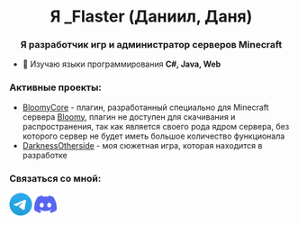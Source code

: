 <h1 align="center"> Я _Flaster (Даниил, Даня) </h1>
<h3 align="center">Я разработчик игр и администратор серверов Minecraft</h3> 

- 📝 Изучаю языки программирования **C#, Java, Web**

### Активные проекты:

- [BloomyCore](https://github.com/FlasterMC/BloomyCore) - плагин, разработанный специально для Minecraft сервера [Bloomy](https://discord.gg/bloomy), плагин не доступен для скачивания и распространения, так как является своего рода ядром сервера, без которого сервер не будет иметь большое количество функционала
- [DarknessOtherside](https://discord.gg/YH2NaTWv4m) - моя сюжетная игра, которая находится в разработке

### Связаться со мной:
<p align="left">
<a href="https://t.me/FlasterMC" target="blank"><img align="center" src="https://github.com/FlasterMC/FlasterMC/blob/main/Telegram.svg" alt="flastermc" height="40" width="40" /></a>
<a href="https://discordapp.com/users/850587022103150612" target="blank"><img align="center" src="https://github.com/FlasterMC/FlasterMC/blob/main/discord-icon-svgrepo-com.svg" alt="_flaster" height="40" width="40" /></a>
<p align="left">
